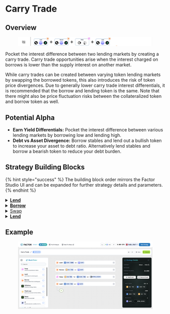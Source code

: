 # Carry Trade

## Overview

<figure><img src="../../../.gitbook/assets/image (8) (1) (1).png" alt=""><figcaption></figcaption></figure>

Pocket the interest difference between two lending markets by creating a carry trade. Carry trade opportunities arise when the interest charged on borrows is lower than the supply interest on another market.

While carry trades can be created between varying token lending markets by swapping the borrowed tokens, this also introduces the risk of token price divergences. Due to generally lower carry trade interest differentials, it is recommended that the borrow and lending token is the same. Note that there might also be price fluctuation risks between the collateralized token and borrow token as well.

## Potential Alpha

* **Earn Yield Differentials:** Pocket the interest difference between various lending markets by borrowing low and lending high.
* **Debt vs Asset Divergence:** Borrow stables and lend out a bullish token to increase your asset to debt ratio. Alternatively lend stables and borrow a bearish token to reduce your debt burden.

## Strategy Building Blocks

{% hint style="success" %}
The building block order mirrors the Factor Studio UI and can be expanded for further strategy details and parameters.
{% endhint %}

<details>

<summary><a href="../../../factor-building-blocks/lend.md"><strong>Lend</strong></a></summary>

* Lend initial collateral amount to earn supply interest.

</details>

<details>

<summary><a href="../../../factor-building-blocks/borrow.md"><strong>Borrow</strong></a></summary>

* Borrow the token where there is an interest differential between markets.
* Alternatively, borrow token with very low interest.

</details>

<details>

<summary><a href="../../../factor-building-blocks/swap/">Swap</a></summary>

* In cases where the borrow token differs from the target lend token, swap all of the borrowed token for the target token.

</details>

<details>

<summary><a href="../../../factor-building-blocks/lend.md"><strong>Lend</strong></a></summary>

* Lend all of the output tokens from the swap.

</details>

## Example

<figure><img src="../../../.gitbook/assets/image (4) (1) (1) (1) (1).png" alt=""><figcaption></figcaption></figure>
